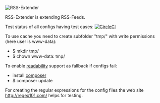 ![RSS-Extender](https://raw.github.com/lformella/rss-extender/master/rss-extender.png)

RSS-Extender is extending RSS-Feeds.

Test status of all configs having test cases: [![CircleCI](https://circleci.com/gh/Strubbl/rss-extender.svg?style=svg)](https://circleci.com/gh/Strubbl/rss-extender)

To use cache you need to create subfolder "tmp/" with write permissions (here user is www-data):
* $ mkdir tmp/
* $ chown www-data: tmp/

To enable [readability](https://github.com/andreskrey/readability.php) support as fallback if configs fail:
* install [composer](https://getcomposer.org/) 
* $ composer update

For creating the regular expressions for the config files the web site http://regex101.com/ helps for testing.
